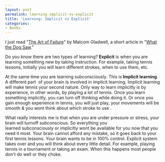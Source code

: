 ```yaml
---
layout: post
permalink: learning-implicit-vs-explicit
title: 'Learning: Implicit vs Explicit'
categories:
- Books
---
```


I just read "[The Art of Failure](http://www.gladwell.com/2000/2000_08_21_a_choking.htm)" by Malcom Gladwell, a short article in "[What the Dog Saw](http://www.amazon.com/gp/product/0316075841?ie=UTF8&tag=amerkhalid-20&linkCode=as2&camp=1789&creative=390957&creativeASIN=0316075841)."

Do you know there are two types of learning? **Explicit** is when you are learning something new by taking instruction. For example, taking tennis lessons, initially you will learn different strokes, when to use them, etc.

At the same time you are learning subconsciously. This is **Implicit learning**. A different part  of your brain is involved in implicit learning. Implicit learning will make tennis your second nature. Only way to learn implicitly is by experience, in other words, by playing a lot of tennis. Once you learn something implicitly, you can turn off thinking while doing it. Or once you gain enough experience in tennis, you will just play, your movements will be smooth &amp; you wont think about which stroke to use .

What really interests me is that when you are under pressure or stress, your brain will turnoff subconscious. So everything you learned subconsciously or implicitly wont be available for you now that you need it most. Your brain cannot afford any mistake, so it goes back to your first tennis lessons. Your brain wants to be in 100% control. Explicit system takes over and you will think about every little detail. For example, playing tennis in a tournament or taking an exam. When this happens most people don't do well or they choke.

